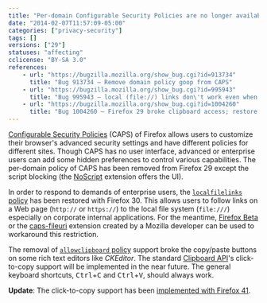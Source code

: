 ```yaml
---
title: "Per-domain Configurable Security Policies are no longer available"
date: "2014-02-07T11:57:09-05:00"
categories: ["privacy-security"]
tags: []
versions: ["29"]
statuses: "affecting"
cclicense: "BY-SA 3.0"
references:
    - url: "https://bugzilla.mozilla.org/show_bug.cgi?id=913734"
      title: "Bug 913734 – Remove domain policy goop from CAPS"
    - url: "https://bugzilla.mozilla.org/show_bug.cgi?id=995943"
      title: "Bug 995943 – local (file://) links don\'t work even when configured for company\'s internal system"
    - url: "https://bugzilla.mozilla.org/show_bug.cgi?id=1004260"
      title: "Bug 1004260 – Firefox 29 broke clipboard access; restore the CAPS allowclipboard policy until the Clipboard API allows click-to-copy"
---
```

[Configurable Security Policies](http://kb.mozillazine.org/Security_Policies) (CAPS) of Firefox allows users to customize their browser's advanced security settings and have different policies for different sites. Though CAPS has no user interface, advanced or enterprise users can add some hidden preferences to control various capabilities. The per-domain policy of CAPS has been removed from Firefox 29 except the script blocking (the [NoScript](https://addons.mozilla.org/en-US/firefox/addon/noscript/) extension offers the UI).

In order to respond to demands of enterprise users, the [`localfilelinks` policy](http://kb.mozillazine.org/Links_to_local_pages_do_not_work) has been restored with Firefox 30. This allows users to follow links on a Web page (`http://` or `https://`) to the local file system (`file:///`) especially on corporate internal applications. For the meantime, [Firefox Beta](https://www.mozilla.org/firefox/channel/) or the [caps-fileuri](https://addons.mozilla.org/en-US/firefox/addon/caps-fileuri/) extension created by a Mozilla developer can be used to workaround this restriction.

The removal of [`allowclipboard` policy](http://kb.mozillazine.org/Granting_JavaScript_access_to_the_clipboard) support broke the copy/paste buttons on some rich text editors like *CKEditor*. The standard [Clipboard API](https://developer.mozilla.org/en-US/docs/Web/API/ClipboardEvent)'s click-to-copy support will be implemented in the near future. The general keyboard shortcuts, <kbd>Ctrl</kbd>+<kbd>C</kbd> and <kbd>Ctrl</kbd>+<kbd>V</kbd>, should always work.

**Update**: The click-to-copy support has been [implemented with Firefox 41](https://www.fxsitecompat.com/en-CA/docs/2015/document-execcommand-for-cut-copy-and-paste-no-longer-throws/).
